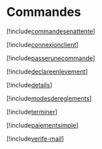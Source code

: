 # Commandes

[!include[commandesenattente](commandes.commandesenattente.autogen.md)]

[!include[connexionclient](commandes.connexionclient.autogen.md)]

[!include[passerunecommande](commandes.passerunecommande.autogen.md)]

[!include[declareenlevement](commandes.declareenlevement.autogen.md)]

[!include[details](commandes.details.autogen.md)]

[!include[modesdereglements](commandes.modesdereglements.autogen.md)]

[!include[terminer](commandes.terminer.autogen.md)]

[!include[paiementsimple](commandes.paiementsimple.autogen.md)]

[!include[verife-mail](commandes.verife-mail.autogen.md)]






















